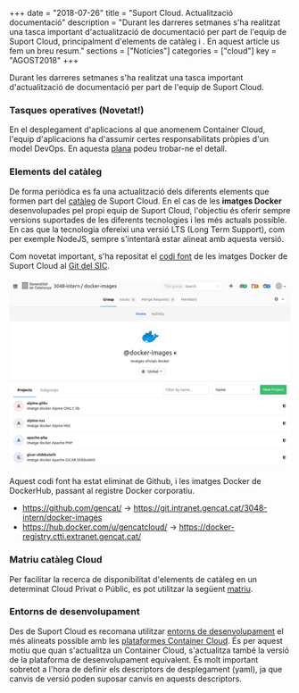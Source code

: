 +++
date        = "2018-07-26"
title       = "Suport Cloud. Actualització documentació"
description = "Durant les darreres setmanes s'ha realitzat una tasca important d'actualització de documentació per part de l'equip de Suport Cloud, principalment d'elements de catàleg i . En aquest article us fem un breu resum."
sections    = ["Notícies"]
categories  = ["cloud"]
key         = "AGOST2018"
+++

Durant les darreres setmanes s'ha realitzat una tasca important d'actualització de documentació per part de l'equip de Suport Cloud.

### Tasques operatives (Novetat!)

En el desplegament d'aplicacions al que anomenem Container Cloud, l'equip d'aplicacions ha d'assumir certes responsabilitats pròpies d'un model DevOps. En aquesta [plana](/cloud/2018-05-28-CLOUD-OPS-Cloud/) podeu trobar-ne el detall.

### Elements del catàleg

De forma periòdica es fa una actualització dels diferents elements que formen part del [catàleg](/cloud/cataleg/) de Suport Cloud. En el cas de les **imatges Docker** desenvolupades pel propi equip de Suport Cloud, l'objectiu és oferir sempre versions suportades de les diferents tecnologies i les més actuals possible. En cas que la tecnologia ofereixi una versió LTS (Long Term Support), com per exemple NodeJS, sempre s'intentarà estar alineat amb aquesta versió.

Com novetat important, s'ha repositat el [codi font](https://git.intranet.gencat.cat/3048-intern/docker-images) de les imatges Docker de Suport Cloud al [Git del SIC](https://git.intranet.gencat.cat/).
<br><br>
![suport-cloud-docker-images.png](/images/news/suport-cloud-docker-images.png)
<br>

Aquest codi font ha estat eliminat de Github, i les imatges Docker de DockerHub, passant al registre Docker corporatiu.

* https://github.com/gencat/ &rarr; https://git.intranet.gencat.cat/3048-intern/docker-images
* https://hub.docker.com/u/gencatcloud/ &rarr; https://docker-registry.ctti.extranet.gencat.cat/

### Matriu catàleg Cloud

Per facilitar la recerca de disponibilitat d'elements de catàleg en un determinat Cloud Privat o Públic, es pot utilitzar la següent [matriu](/cloud/matriu-cataleg-cloud/).

### Entorns de desenvolupament

Des de Suport Cloud es recomana utilitzar [entorns de desenvolupament](/cloud/entorns-dev/) el més alineats possible amb les [plataformes Container Cloud](/cloud/plataformes/). És per aquest motiu que quan s'actualitza un Container Cloud, s'actualitza també la versió de la plataforma de desenvolupament equivalent. És molt important sobretot a l'hora de definir els descriptors de desplegament (yaml), ja que canvis de versió poden suposar canvis en aquests descriptors.
